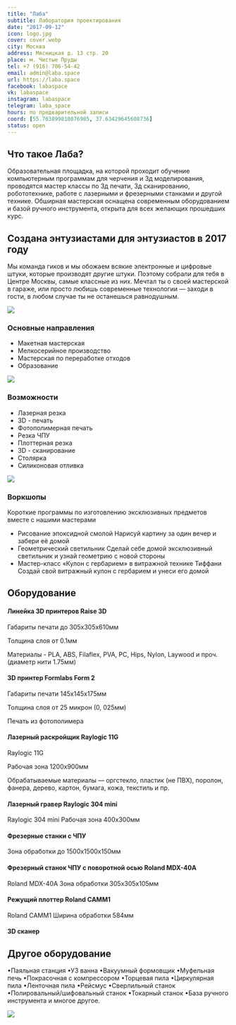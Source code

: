 ```yaml
---
title: "Лаба"
subtitle: Лаборатория проектирования
date: "2017-09-12"
icon: logo.jpg
cover: cover.webp
city: Москва
address: Мясницкая д. 13 стр. 20
place: м. Чистые Пруды
tel: +7 (916) 706-54-42
email: admin@laba.space
url: https://laba.space
facebook: labaspace
vk: labaspace
instagram: labaspace
telegram: laba_space
hours: по предварительной записи
coord: [55.763899810876985, 37.63429645608736]
status: open
---
```


## Что такое Лаба?

Образовательная площадка, на которой проходит обучение компьютерным программам для черчения и 3д моделирования, проводятся мастер классы по 3д печати, 3д сканированию, робототехнике, работе с лазерными и фрезерными станками и другой технике. Обширная мастерская оснащена современным оборудованием и базой ручного инструмента, открыта для всех желающих прошедших курс.

## Создана энтузиастами для энтузиастов в 2017 году

Мы команда гиков и мы обожаем всякие электронные и цифровые штуки, которые производят другие штуки. Поэтому собрали для тебя в Центре Москвы, самые классные из них.
Мечтал ты о своей мастерской в гараже, или просто любишь современные технологии — заходи в гости, в любом случае ты не останешься равнодушным.

![](./images/drone.jpg)

### Основные направления

* Макетная мастерская
* Мелкосерийное производство
* Мастерская по переработке отходов
* Образование

![](./images/table.jpg)

### Возможности

* Лазерная резка
* 3D - печать
* Фотополимерная печать
* Резка ЧПУ
* Плоттерная резка
* 3D - сканирование
* Столярка
* Силиконовая отливка

![](./images/cnc.jpg)

### Воркшопы

Короткие программы по изготовлению эксклюзивных предметов вместе с нашими мастерами
* Рисование эпоксидной смолой
  Нарисуй картину за один вечер и забери её домой
* Геометрический светильник
  Сделай себе домой эксклюзивный светильник и узнай геометрию с новой стороны
* Мастер-класс «Кулон с гербарием» в витражной технике Тиффани
  Создай свой витражный кулон с гербарием и унеси его домой

## Оборудование

#### Линейка 3D принтеров Raise 3D

Габариты печати до 305х305х610мм

Толщина слоя от 0.1мм

Материалы - PLA, ABS, Filaflex, PVA, PC, Hips, Nylon, Laywood и проч. (диаметр нити 1.75мм)

#### 3D принтер Formlabs Form 2

Габариты печати 145х145х175мм

Толщина слоя от 25 микрон (0, 025мм)

Печать из фотополимера

#### Лазерный раскройщик Raylogic 11G

Raylogic 11G

Рабочая зона 1200х900мм

Обрабатываемые материалы — оргстекло, пластик (не ПВХ), поролон, фанера, дерево, картон, бумага, кожа, текстиль и пр.

#### Лазерный гравер Raylogic 304 mini

Raylogic 304 mini
Рабочая зона 400х300мм 

#### Фрезерные станки с ЧПУ

Зона обработки до 1500х1500х150мм 

#### Фрезерный станок ЧПУ с поворотной осью Roland MDX-40A

Roland MDX-40A
Зона обработки 305х305х105мм

####  Режущий плоттер Roland CAMM1

Roland CAMM1
Ширина обработки 584мм

#### 3D сканер

## Другое оборудование

•Паяльная станция •УЗ ванна •Вакуумный формовщик •Муфельная печь •Покрасочная с компрессором •Торцевая пила •Циркулярная пила •Ленточная пила •Рейсмус •Сверлильный станок •Полировальный/шифовальный станок •Токарный станок •База ручного инструмента и многое другое.

![](./images/3d.jpg)
